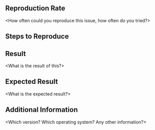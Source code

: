 
## Reproduction Rate
<How often could you reproduce this issue, how often do you tried?>


## Steps to Reproduce
<Exact steps to reproduce the issue>


## Result
<What is the result of this?>


## Expected Result
<What is the expected result?>


## Additional Information
<Which version? Which operating system? Any other information?>



